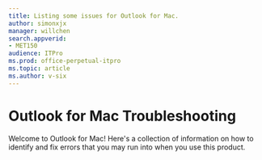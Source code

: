 ```yaml
---
title: Listing some issues for Outlook for Mac.
author: simonxjx
manager: willchen
search.appverid: 
- MET150
audience: ITPro
ms.prod: office-perpetual-itpro
ms.topic: article
ms.author: v-six
---
```


# Outlook for Mac Troubleshooting

Welcome to Outlook for Mac! Here's a collection of information on how to identify and fix errors that you may run into when you use this product.
